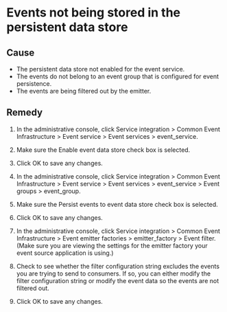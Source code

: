 # Events not being stored in the persistent data store

## Cause

- The persistent data store not enabled for the event service.
- The events do not belong to an event group that is configured
for event persistence.
- The events are being filtered out by the emitter.

## Remedy

1. In the administrative console, click Service integration > Common
Event Infrastructure > Event service > Event services > event\_service.
2. Make sure the Enable event data store check box is selected.
3. Click OK to save any changes.

1. In the administrative console, click Service integration > Common
Event Infrastructure > Event service > Event services > event\_service > Event
groups > event\_group.
2. Make sure the Persist events to event data store check
box is selected.
3. Click OK to save any changes.

1. In the administrative console, click Service integration > Common
Event Infrastructure > Event emitter factories > emitter\_factory > Event
filter. (Make sure you are viewing the settings for the emitter
factory your event source application is using.)
2. Check to see whether the filter configuration string excludes
the events you are trying to send to consumers. If so, you can either
modify the filter configuration string or modify the event data so
the events are not filtered out.
3. Click OK to save any changes.